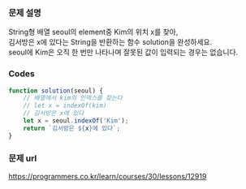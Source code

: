 ### 문제 설명
String형 배열 seoul의 element중 Kim의 위치 x를 찾아, \
김서방은 x에 있다는 String을 반환하는 함수 solution을 완성하세요. \
seoul에 Kim은 오직 한 번만 나타나며 잘못된 값이 입력되는 경우는 없습니다.

### Codes 
```js
function solution(seoul) {
    // 배열에서 kim의 인덱스를 찾는다
    // let x = indexOf(kim)
    // 김서방은 x에 있다
    let x = seoul.indexOf('Kim');
    return `김서방은 ${x}에 있다`;
}
```
### 문제 url
https://programmers.co.kr/learn/courses/30/lessons/12919


